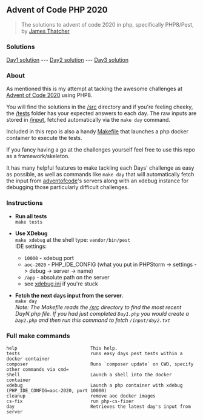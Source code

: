 ## Advent of Code PHP 2020 
>The solutions to advent of code 2020 in php, specifically PHP8/Pest, by [James Thatcher](http://github.com/jthatch)

### Solutions
[Day1 solution](/src/Day1.php) --- [Day2 solution](/src/Day2.php) --- [Day3 solution](/src/Day3.php)

### About

As mentioned this is my attempt at tacking the awesome challenges at [Advent of Code 2020](https://adventofcode.com/2020/day/1) using PHP8.

You will find the solutions in the [/src](/src) directory and if you're feeling cheeky, the [/tests](/tests) folder
has your expected answers to each day. The raw inputs are stored in [/input](/input), fetched automatically via the `make day` command.

Included in this repo is also a handy [Makefile](/Makefile) that launches a php docker container to execute the tests.

If you fancy having a go at the challenges yourself feel free to use this repo as a framework/skeleton.

It has many helpful features to make tackling each Days' challenge as easy as possible, as well as commands like `make day` 
that will automatically fetch the input from [adventofcode](https://adventofcode.com)'s servers along with an xdebug instance for debugging those particularly difficult challenges.

### Instructions
- **Run all tests**  
 `make tests`  
  
  
- **Use XDebug**  
  `make xdebug` at the shell type: `vendor/bin/pest`  
  IDE settings: 
  - `10000` - xdebug port 
  - `aoc-2020` - PHP_IDE_CONFIG (what you put in PHPStorm -> settings -> debug -> server -> name)
  - `/app` - absolute path on the server  
  - see [xdebug.ini](/xdebug.ini) if you're stuck


- **Fetch the next days input from the server.**  
  `make day`  
  _Note: The Makefile reads the [/src](/src) directory to find the most recent DayN.php file. If you had just completed `Day1.php` you would create a `Day2.php` and then run this command to fetch `/input/day2.txt`_

### Full make commands
```shell
help                           This help.
tests                          runs easy days pest tests within a docker container
composer                       Runs `composer update` on CWD, specify other commands via cmd=
shell                          Launch a shell into the docker container
xdebug                         Launch a php container with xdebug (PHP_IDE_CONFIG=aoc-2020, port 10000)
cleanup                        remove aoc docker images
cs-fix                         run php-cs-fixer
day                            Retrieves the latest day's input from server
```
